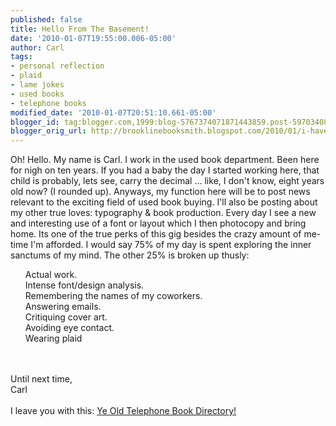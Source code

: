 ```yaml
---
published: false
title: Hello From The Basement!
date: '2010-01-07T19:55:00.006-05:00'
author: Carl
tags:
- personal reflection
- plaid
- lame jokes
- used books
- telephone books
modified_date: '2010-01-07T20:51:10.661-05:00'
blogger_id: tag:blogger.com,1999:blog-5767374071871443859.post-597034081388241366
blogger_orig_url: http://brooklinebooksmith.blogspot.com/2010/01/i-have-never-thrown-book-against-w.html
---
```


Oh! Hello. My name is Carl. I work in the used book department. Been here for nigh on ten years. If you had a baby the day I started working here, that child is probably, lets see, carry the decimal ...  like, I don't know, eight years old now? (I rounded up). Anyways, my function here will be to post news relevant to the exciting field of used book buying. I'll also be posting about my other true loves: typography & book production. Every day I see a new and interesting use of a font or layout which I then photocopy and bring home. Its one of the true perks of this gig besides the crazy amount of me-time I'm afforded.  I would say 75% of my day is spent exploring the inner sanctums of my mind. The other 25% is broken up thusly:<br /><ul>Actual work.<br />Intense font/design analysis.<br />Remembering the names of my coworkers.<br />Answering emails.<br />Critiquing cover art.<br />Avoiding eye contact.<br />Wearing plaid</ul><br /><br />Until next time,<br />Carl<br /><br />I leave you with this: <a href="http://www.oldtelephonebooks.com/">Ye Old Telephone Book Directory!</a>